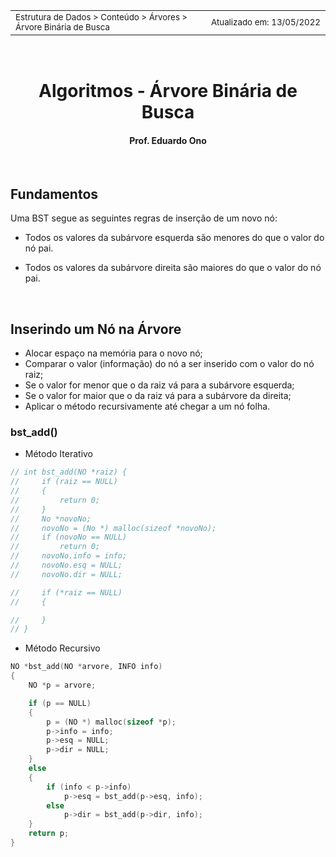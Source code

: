 <table>
<tr>
<td align="left" width="8000">
  <small>Estrutura de Dados > Conteúdo > Árvores > Árvore Binária de Busca</small>
</td>
<td align="right">
  <small>Atualizado&nbsp;em:&nbsp;13/05/2022</small>
</td>
</tr>
</table>

<br>

<h1 align="center">
Algoritmos - Árvore Binária de Busca
</h1>
<h4 align="center">
Prof. Eduardo Ono
</h4>

<br>

## Fundamentos

Uma BST segue as seguintes regras de inserção de um novo nó:

* Todos os valores da subárvore esquerda são menores do que o valor do nó pai.

* Todos os valores da subárvore direita são maiores do que o valor do nó pai.

<br>

## Inserindo um Nó na Árvore

* Alocar espaço na memória para o novo nó;
* Comparar o valor (informação) do nó a ser inserido com o valor do nó raiz;
* Se o valor for menor que o da raiz vá para a subárvore esquerda;
* Se o valor for maior que o da raiz vá para a subárvore da direita;
* Aplicar o método recursivamente até chegar a um nó folha.


### bst_add()

* Método Iterativo

```c
// int bst_add(NO *raiz) {
//     if (raiz == NULL)
//     {
//         return 0;
//     }
//     No *novoNo;
//     novoNo = (No *) malloc(sizeof *novoNo);
//     if (novoNo == NULL)
//         return 0;
//     novoNo.info = info;
//     novoNo.esq = NULL;
//     novoNo.dir = NULL;

//     if (*raiz == NULL)
//     {

//     }
// }
```

* Método Recursivo

```c
NO *bst_add(NO *arvore, INFO info)
{
    NO *p = arvore;

    if (p == NULL)
    {
        p = (NO *) malloc(sizeof *p);
        p->info = info;
        p->esq = NULL;
        p->dir = NULL;
    }
    else
    {
        if (info < p->info)
            p->esq = bst_add(p->esq, info);
        else
            p->dir = bst_add(p->dir, info);
    }
    return p;
}
```

<br>

